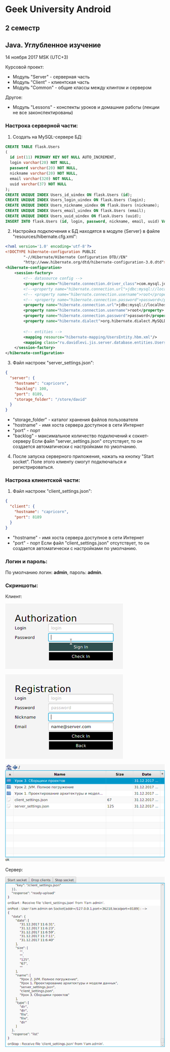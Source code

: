 # Geek University Android 
## 2 семестр
## Java. Углубленное изучение
14 ноября 2017 MSK (UTC+3)

Курсовой проект:
- Модуль "Server" - серверная часть 
- Модуль "Client" - клиентская часть
- Модуль "Common" - общие классы между клинтом и сервером

Другое:
- Модуль "Lessons" - конспекты уроков и домашние работы (лекции не все законспектированы)


### Настрока серверной части:

1. Создать на MySQL-сервере БД:
```sql
CREATE TABLE flask.Users
(
  id int(11) PRIMARY KEY NOT NULL AUTO_INCREMENT,
  login varchar(20) NOT NULL,
  password varchar(20) NOT NULL,
  nickname varchar(20) NOT NULL,
  email varchar(320) NOT NULL,
  uuid varchar(37) NOT NULL
);
CREATE UNIQUE INDEX Users_id_uindex ON flask.Users (id);
CREATE UNIQUE INDEX Users_login_uindex ON flask.Users (login);
CREATE UNIQUE INDEX Users_nickname_uindex ON flask.Users (nickname);
CREATE UNIQUE INDEX Users_email_uindex ON flask.Users (email);
CREATE UNIQUE INDEX Users_uuid_uindex ON flask.Users (uuid);
INSERT INTO flask.Users (id, login, password, nickname, email, uuid) VALUES (1, 'admin', 'admin', 'I''am admin', 'gDavidLevy@gmail.com', '1000');
```

2. Настройка подключения к БД находятся в модуле {Server} в файле "resources/hibernate.cfg.xml":
```xml
<?xml version='1.0' encoding='utf-8'?>
<!DOCTYPE hibernate-configuration PUBLIC
        "-//Hibernate/Hibernate Configuration DTD//EN"
        "http://www.hibernate.org/dtd/hibernate-configuration-3.0.dtd">
<hibernate-configuration>
    <session-factory>
        <!-- datasource config -->
        <property name="hibernate.connection.driver_class">com.mysql.jdbc.Driver</property>
        <!--<property name="hibernate.connection.url">jdbc:mysql://localhost:3306/flask?useSSL=false</property>-->
        <!-- <property name="hibernate.connection.username">root</property>-->
        <!-- <property name="hibernate.connection.password">password</property>-->
        <property name="hibernate.connection.url">jdbc:mysql://localhost:3306/flask?useSSL=false</property>
        <property name="hibernate.connection.username">root</property>
        <property name="hibernate.connection.password">password</property>
        <property name="hibernate.dialect">org.hibernate.dialect.MySQLDialect</property>

        <!-- entities -->
        <mapping resource="hibernate-mapping/UsersEntity.hbm.xml"/>
        <mapping class="ru.davidlevi.jis.server.database.entities.UsersEntity"/>
    </session-factory>
</hibernate-configuration>
```

3. Файл настроек "server_settings.json":
```json
{
  "server": {
    "hostname": "capricorn",
    "backlog": 100,
    "port": 8189,
    "storage_folder": "/store/david"  
  }
}
```
- "storage_folder" - каталог хранения файлов пользователя
- "hostname" - имя хоста сервера доступное в сети Интернет
- "port" - порт
- "backlog" - максимальное количество подключений к соккет-серверу 
Если файл "server_settings.json" отсутствует, то он создается автоматически с настройками по умолчанию.

4. После запуска серверного приложения, нажать на кнопку "Start socket". Поле этого клиенту смогут подключаться и регистрироваться.

### Настрока клиентской части:

1. Файл настроек "сlient_settings.json":
```json
{
  "client": {
    "hostname": "capricorn",
    "port": 8189
  }
}
```
- "hostname" - имя хоста сервера доступное в сети Интернет
- "port" - порт
Если файл "сlient_settings.json" отсутствует, то он создается автоматически с настройками по умолчанию.

### Логин и пароль:
По умолчанию логин: **admin**, пароль: **admin**.

### Скриншоты:

Клиент:

![Alt text](screen01.png)

![Alt text](screen02.png)

![Alt text](screen03.png)

Сервер:

![Alt text](screen04.png)

